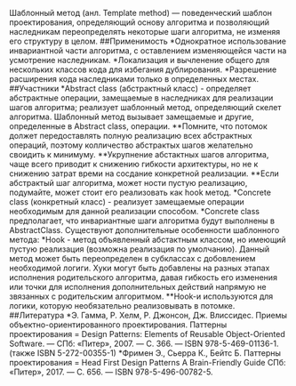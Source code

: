 Шаблонный метод (анл. Template method) — поведенческий шаблон проектирования, определяющий основу алгоритма и позволяющий наследникам переопределять некоторые шаги алгоритма, не изменяя его структуру в целом.
##Применимость
*Однократное использование инвариантной части алгоритма, с оставлением изменяющейся части на усмотрение наследникам.
*Локализация и вычленение общего для нескольких классов кода для избегания дублирования.
*Разрешение расширения кода наследниками только в определенных местах.
##Участники
*Abstract class (абстрактный класс) - определяет абстрактные операции, замещаемые в наследниках для реализации шагов алгоритма; реализует шаблонный метод, определяющий скелет алгоритма. Шаблонный метод вызывает замещаемые и другие, определенные в Abstract class, операции.
**Помните, что потомок должет передоставлять полную реализацию всех абстрактных операций, поэтому колличество абстрактых шагов желательно своидить к минимуму.
**Укрупнение абстактных шагов алгоритма, чаще всего приводит к снижению гибкости архитектуры, но не к снижению затрат времи на сосдание конкретной реализации.
**Если абстрактый шаг алгоритма, может ности пустую реализацию, подумайте, может стоит его реализовать как hook метод.
*Concrete class (конкретный класс) - реализует замещаемые операции необходимым для данной реализации способом.
*Concrete class предполагает, что инвариантные шаги алгоритма будут выполнены в AbstractClass.
Существуют дополнительные особенности шаблонного метода:
*Hook - метод объявленный абстактным классом, но имеющий пустую реализация (возможна реализация по умолчанию). Данный метод может быть переопределен в субклассах с добовлением необходимой логиги. Хуки могут быть добавлены на разных этапах исполнения родительского алгоритма, давая гибкость его изменения или точки для исполнения дополнительных действий напрямую не звязанных с родительским алгоритмом.
**Hook-и используются для логики, которую необязательно реализовывать в потомке.
##Литература
*Э. Гамма, Р. Хелм, Р. Джонсон, Дж. Влиссидес. Приемы объектно-ориентированного проектирования. Паттерны проектирования = Design Patterns: Elements of Reusable Object-Oriented Software. — СПб: «Питер», 2007. — С. 366. — ISBN 978-5-469-01136-1. (также ISBN 5-272-00355-1)
*Фримен Э., Сьерра К., Бейтс Б. Паттерны проектирования = Head First Design Patterns A Brain-Friendly Guide СПб: «Питер», 2017. — С. 656. — ISBN 978-5-496-00782-5.